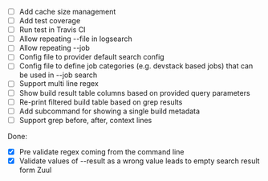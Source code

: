- [ ] Add cache size management 
- [ ] Add test coverage
- [ ] Run test in Travis CI
- [ ] Allow repeating --file in logsearch
- [ ] Allow repeating --job
- [ ] Config file to provider default search config
- [ ] Config file to define job categories (e.g. devstack based jobs) that can
  be used in --job search
- [ ] Support multi line regex
- [ ] Show build result table columns based on provided query parameters
- [ ] Re-print filtered build table based on grep results
- [ ] Add subcommand for showing a single build metadata
- [ ] Support grep before, after, context lines

Done:
- [x] Pre validate regex coming from the command line
- [x] Validate values of --result as a wrong value leads to empty search
  result form Zuul
